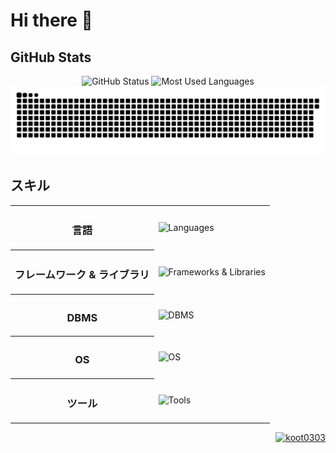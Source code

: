 <h1>Hi there 👋</h1>

<h2>GitHub Stats</h2>
<div align="center">
    <img height="175px" src="https://github-readme-stats-inky-rho-13.vercel.app/api?username=koot0303&theme=dark&show_icons=true&count_private=true" alt="GitHub Status">
    <img height="175px" src="https://github-readme-stats-inky-rho-13.vercel.app/api/top-langs/?username=koot0303&layout=compact&theme=dark&count_private=true" alt="Most Used Languages">
    <img src="/img/github-snake.svg" alt="github snake animation">
</div>

<h2>スキル</h2>
<div align="center">
    <table>
        <tr>
            <th><h3>言語</h3></th>
            <td><img src="https://skillicons.dev/icons?i=python,javascript,html,css" alt="Languages"></td>
        </tr>
        <tr>
            <th><h3>フレームワーク & ライブラリ</h3></th>
            <td><img src="https://skillicons.dev/icons?i=django,flask,vuejs,nodejs" alt="Frameworks & Libraries"></td>
        </tr>
        <tr>
            <th><h3>DBMS</h3></th>
            <td><img src="https://skillicons.dev/icons?i=mysql,sqlite" alt="DBMS"></td>
        </tr>
        <tr>
            <th><h3>OS</h3></th>
            <td><img src="https://skillicons.dev/icons?i=windows,linux,raspberrypi" alt="OS"></td>
        </tr>
        <tr>
            <th><h3>ツール</h3></th>
            <td><img src="https://skillicons.dev/icons?i=git,github,vscode" alt="Tools"></td>
        </tr>
    </table>
</div>

<div align="right">
    <a href="https://github.com/koot0303/">
        <img src="https://komarev.com/ghpvc/?username=koot0303" alt="koot0303">
    </a>
</div>
